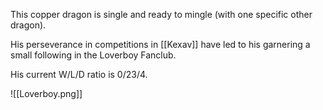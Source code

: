 This copper dragon is single and ready to mingle (with one specific other dragon).

His perseverance in competitions in [[Kexav]] have led to his garnering a small following in the Loverboy Fanclub.

His current W/L/D ratio is 0/23/4.

![[Loverboy.png]]

